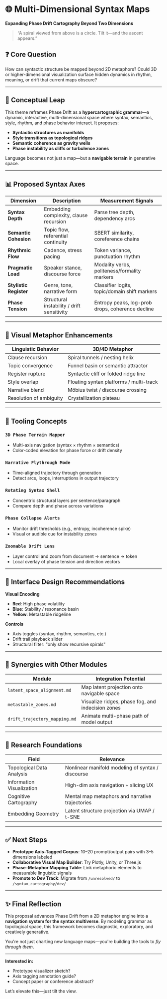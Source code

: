 # 🌐 Multi-Dimensional Syntax Maps  
**Expanding Phase Drift Cartography Beyond Two Dimensions**

> “A spiral viewed from above is a circle. Tilt it—and the ascent appears.”  

## ❓ Core Question  
How can syntactic structure be mapped beyond 2D metaphors? Could 3D or higher-dimensional visualization surface hidden dynamics in rhythm, meaning, or drift that current maps obscure?

---

## 🧠 Conceptual Leap  
This theme reframes Phase Drift as a **hypercartographic grammar**—a dynamic, interactive, multi-dimensional space where syntax, semantics, style, rhythm, and phase behavior interact. It proposes:

- **Syntactic structures as manifolds**
- **Style transitions as topological ridges**
- **Semantic coherence as gravity wells**
- **Phase instability as cliffs or turbulence zones**

Language becomes not just a map—but a **navigable terrain** in generative space.

---

## 📊 Proposed Syntax Axes  
| Dimension           | Description                                 | Measurement Signals                                    |
|--------------------|---------------------------------------------|--------------------------------------------------------|
| **Syntax Depth**    | Embedding complexity, clause recursion      | Parse tree depth, dependency arcs                     |
| **Semantic Cohesion** | Topic flow, referential continuity         | SBERT similarity, coreference chains                  |
| **Rhythmic Flow**   | Cadence, stress pacing                      | Token variance, punctuation rhythm                    |
| **Pragmatic Load**  | Speaker stance, discourse force             | Modality verbs, politeness/formality markers          |
| **Stylistic Register** | Genre, tone, narrative form              | Classifier logits, topic/domain shift markers         |
| **Phase Tension**   | Structural instability / drift sensitivity  | Entropy peaks, log-prob drops, coherence decline      |

---

## 🧭 Visual Metaphor Enhancements  
| Linguistic Behavior         | 3D/4D Metaphor                            |
|----------------------------|-------------------------------------------|
| Clause recursion            | Spiral tunnels / nesting helix            |
| Topic convergence           | Funnel basin or semantic attractor        |
| Register rupture            | Syntactic cliff or folded ridge line      |
| Style overlap               | Floating syntax platforms / multi-track   |
| Narrative blend             | Möbius twist / discourse crossing         |
| Resolution of ambiguity     | Crystallization plateau                   |

---

## 🧪 Tooling Concepts  
### `3D Phase Terrain Mapper`  
- Multi-axis navigation (syntax × rhythm × semantics)  
- Color-coded elevation for phase force or drift density  

### `Narrative Flythrough Mode`  
- Time-aligned trajectory through generation  
- Detect arcs, loops, interruptions in output trajectory  

### `Rotating Syntax Shell`  
- Concentric structural layers per sentence/paragraph  
- Compare depth and phase across variations  

### `Phase Collapse Alerts`  
- Monitor drift thresholds (e.g., entropy, incoherence spike)  
- Visual or audible cue for instability zones  

### `Zoomable Drift Lens`  
- Layer control and zoom from document → sentence → token  
- Local overlay of phase tension and direction vectors  

---

## 🎨 Interface Design Recommendations  
**Visual Encoding**  
- **Red**: High phase volatility  
- **Blue**: Stability / resonance basin  
- **Yellow**: Metastable ridgeline  

**Controls**  
- Axis toggles (syntax, rhythm, semantics, etc.)  
- Drift trail playback slider  
- Structural filter: "only show recursive spirals"  

---

## 🔄 Synergies with Other Modules  
| Module                      | Integration Potential                              |
|----------------------------|----------------------------------------------------|
| `latent_space_alignment.md` | Map latent projection onto navigable space        |
| `metastable_zones.md`       | Visualize ridges, phase fog, and indecision zones |
| `drift_trajectory_mapping.md` | Animate multi-phase path of model output        |

---

## 🧬 Research Foundations  
| Field                     | Relevance                                           |
|--------------------------|-----------------------------------------------------|
| Topological Data Analysis | Nonlinear manifold modeling of syntax / discourse  |
| Information Visualization | High-dim axis navigation + slicing UX              |
| Cognitive Cartography     | Mental map metaphors and narrative trajectories    |
| Embedding Geometry        | Latent structure projection via UMAP / t-SNE       |

---

## ✅ Next Steps  
- **Prototype Axis-Tagged Corpus**: 10–20 prompt/output pairs with 3–5 dimensions labeled  
- **Collaborative Visual Map Builder**: Try Plotly, Unity, or Three.js  
- **Phase–Metaphor Mapping Table**: Link metaphoric elements to measurable linguistic signals  
- **Promote to Dev Track**: Migrate from `/unresolved/` to `/syntax_cartography/dev/`

---

## ✨ Final Reflection  
This proposal advances Phase Drift from a 2D metaphor engine into a **navigation system for the syntax multiverse**. By modeling grammar as topological space, this framework becomes diagnostic, exploratory, and creatively generative.

You're not just charting new language maps—you're building the tools to *fly through them*.

---

**Interested in:**
- Prototype visualizer sketch?
- Axis tagging annotation guide?
- Concept paper or conference abstract?

Let’s elevate this—just tilt the view.

